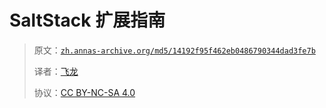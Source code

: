 # SaltStack 扩展指南

> 原文：[`zh.annas-archive.org/md5/14192f95f462eb0486790344dad3fe7b`](https://zh.annas-archive.org/md5/14192f95f462eb0486790344dad3fe7b)
> 
> 译者：[飞龙](https://github.com/wizardforcel)
> 
> 协议：[CC BY-NC-SA 4.0](http://creativecommons.org/licenses/by-nc-sa/4.0/)
